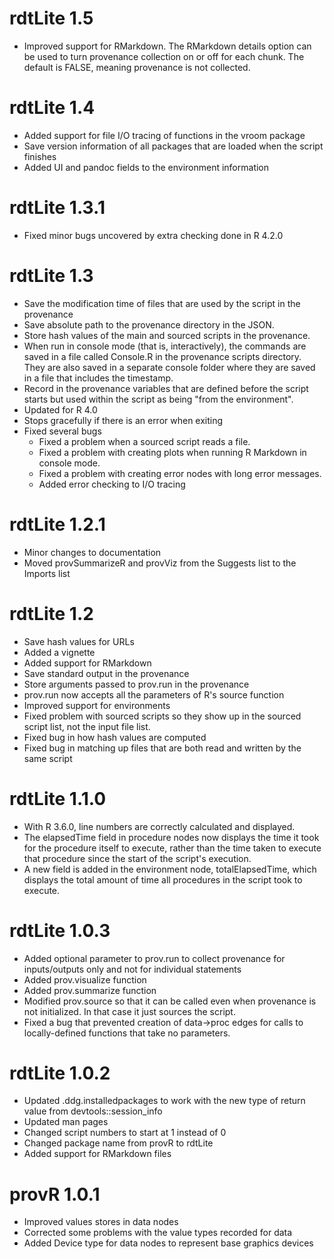 # rdtLite 1.5
* Improved support for RMarkdown.  The RMarkdown details option can be used to turn provenance collection on or off for each chunk.  The default is FALSE, meaning provenance is not collected.

# rdtLite 1.4
* Added support for file I/O tracing of functions in the vroom package
* Save version information of all packages that are loaded when the script finishes
* Added UI and pandoc fields to the environment information

# rdtLite 1.3.1
* Fixed minor bugs uncovered by extra checking done in R 4.2.0

# rdtLite 1.3
* Save the modification time of files that are used by the script in the provenance
* Save absolute path to the provenance directory in the JSON.
* Store hash values of the main and sourced scripts in the provenance.
* When run in console mode (that is, interactively), the commands are
saved in a file called Console.R in the provenance scripts directory.
They are also saved in a separate console folder where they are saved in a file that includes the timestamp.
* Record in the provenance variables that are defined before the script starts but used within the script as being "from the environment".
* Updated for R 4.0
* Stops gracefully if there is an error when exiting
* Fixed several bugs
    * Fixed a problem when a sourced script reads a file.
    * Fixed a problem with creating plots when running R Markdown in console mode.
    * Fixed a problem with creating error nodes with long error messages.
    * Added error checking to I/O tracing    

# rdtLite 1.2.1

* Minor changes to documentation
* Moved provSummarizeR and provViz from the Suggests list to the Imports list

# rdtLite 1.2

* Save hash values for URLs
* Added a vignette
* Added support for RMarkdown
* Save standard output in the provenance
* Store arguments passed to prov.run in the provenance
* prov.run now accepts all the parameters of R's source function
* Improved support for environments
* Fixed problem with sourced scripts so they show up in the sourced script list, not the input file list.
* Fixed bug in how hash values are computed
* Fixed bug in matching up files that are both read and written by the same script

# rdtLite 1.1.0

* With R 3.6.0, line numbers are correctly calculated and displayed.
* The elapsedTime field in procedure nodes now displays the time it took for the procedure itself to execute,
rather than the time taken to execute that procedure since the start of the script's execution.
* A new field is added in the environment node, totalElapsedTime, which displays the total amount of time all
procedures in the script took to execute.

# rdtLite 1.0.3

* Added optional parameter to prov.run to collect provenance for inputs/outputs only
and not for individual statements
* Added prov.visualize function
* Added prov.summarize function
* Modified prov.source so that it can be called even when provenance is not initialized.  In
that case it just sources the script.
* Fixed a bug that prevented creation of data->proc edges for calls to locally-defined 
functions that take no parameters.

# rdtLite 1.0.2

* Updated .ddg.installedpackages to work with the new type of return value from devtools::session_info
* Updated man pages
* Changed script numbers to start at 1 instead of 0
* Changed package name from provR to rdtLite
* Added support for RMarkdown files

# provR 1.0.1

* Improved values stores in data nodes
* Corrected some problems with the value types recorded for data
* Added Device type for data nodes to represent base graphics devices
